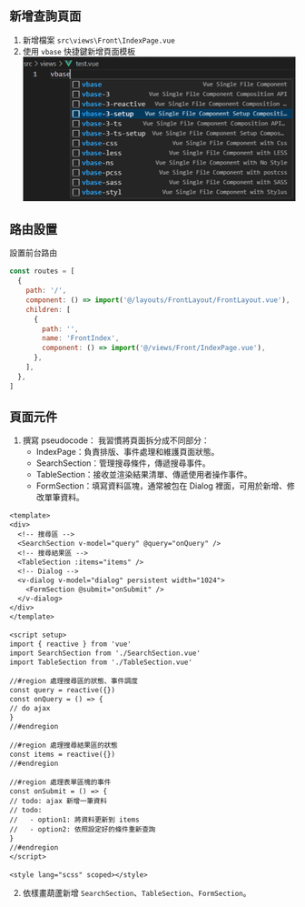 ## 新增查詢頁面
1. 新增檔案 `src\views\Front\IndexPage.vue`   
2. 使用 `vbase` 快捷鍵新增頁面模板 
  ![](/vbase.png)
## 路由設置
設置前台路由
```js
const routes = [
  {
    path: '/',
    component: () => import('@/layouts/FrontLayout/FrontLayout.vue'),
    children: [
      {
        path: '',
        name: 'FrontIndex',
        component: () => import('@/views/Front/IndexPage.vue'),
      },
    ],
  },
]
```

## 頁面元件
1. 撰寫 pseudocode：
  我習慣將頁面拆分成不同部分：
   - IndexPage：負責排版、事件處理和維護頁面狀態。
   - SearchSection：管理搜尋條件，傳遞搜尋事件。
   - TableSection：接收並渲染結果清單、傳遞使用者操作事件。
   - FormSection：填寫資料區塊，通常被包在 Dialog 裡面，可用於新增、修改單筆資料。
  ```vue
<template>
  <div>
    <!-- 搜尋區 -->
    <SearchSection v-model="query" @query="onQuery" />
    <!-- 搜尋結果區 -->
    <TableSection :items="items" />
	<!-- Dialog -->
    <v-dialog v-model="dialog" persistent width="1024">
      <FormSection @submit="onSubmit" />
    </v-dialog>
  </div>
</template>

<script setup>
import { reactive } from 'vue'
import SearchSection from './SearchSection.vue'
import TableSection from './TableSection.vue'

//#region 處理搜尋區的狀態、事件調度
const query = reactive({})
const onQuery = () => {
  // do ajax
}
//#endregion

//#region 處理搜尋結果區的狀態
const items = reactive({})
//#endregion

//#region 處理表單區塊的事件
const onSubmit = () => {
  // todo: ajax 新增一筆資料
  // todo: 
  //   - option1: 將資料更新到 items
  //   - option2: 依照設定好的條件重新查詢
}
//#endregion
</script>

<style lang="scss" scoped></style>
  ```
2. 依樣畫葫蘆新增 `SearchSection`、`TableSection`、`FormSection`。